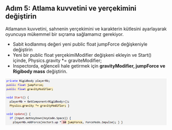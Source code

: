 ## Adım 5: Atlama kuvvetini ve yerçekimini değiştirin
Atlamanın kuvvetini, sahnenin yerçekimini ve karakterin kütlesini ayarlayarak oyuncuya mükemmel bir sıçrama sağlamamız gerekiyor.

- Sabit kodlanmış değeri yeni public float jumpForce değişkeniyle değiştirin
- Yeni bir public float yerçekimiModifier değişkeni ekleyin ve Start() içinde, Physics.gravity *= graviteModifier;
- Inspectorda, eğlenceli hale getirmek için **gravityModifier, jumpForce ve Rigibody mass** değiştirin.

![figures](https://raw.githubusercontent.com/Kodluyoruz/taskforce/main/unity-junior-programmer/tweak-the-jump-force-and-gravity/figures/CWC_B.1.2_image3.png)
